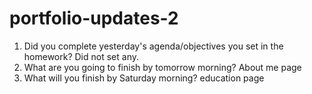 # portfolio-updates-2

1) Did you complete yesterday's agenda/objectives you set in the homework?
Did not set any.
2) What are you going to finish by tomorrow morning?
About me page
3) What will you finish by Saturday morning?
education page
